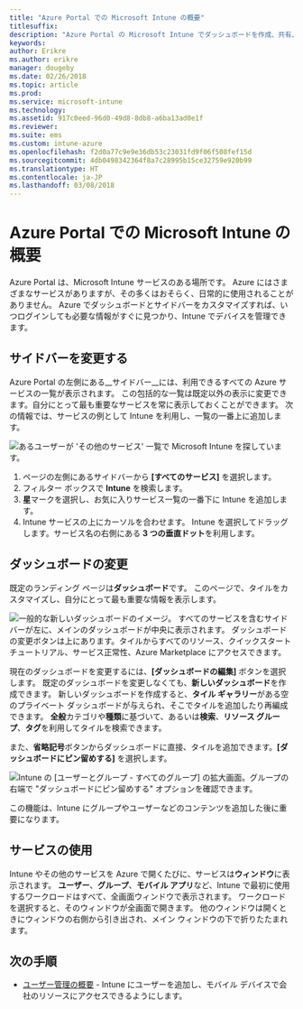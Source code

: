 ```yaml
---
title: "Azure Portal での Microsoft Intune の概要"
titlesuffix: 
description: "Azure Portal の Microsoft Intune でダッシュボードを作成、共有、および移動する方法について説明します。"
keywords: 
author: Erikre
ms.author: erikre
manager: dougeby
ms.date: 02/26/2018
ms.topic: article
ms.prod: 
ms.service: microsoft-intune
ms.technology: 
ms.assetid: 917c0eed-96d0-49d8-8db8-a6ba13ad0e1f
ms.reviewer: 
ms.suite: ems
ms.custom: intune-azure
ms.openlocfilehash: f2d0a77c9e9e36db53c23031fd9f06f508fef15d
ms.sourcegitcommit: 4db0498342364f8a7c28995b15ce32759e920b99
ms.translationtype: HT
ms.contentlocale: ja-JP
ms.lasthandoff: 03/08/2018
---
```

# <a name="getting-started-with-microsoft-intune-in-the-azure-portal"></a>Azure Portal での Microsoft Intune の概要

Azure Portal は、Microsoft Intune サービスのある場所です。 Azure にはさまざまなサービスがありますが、その多くはおそらく、日常的に使用されることがありません。 Azure でダッシュボードとサイドバーをカスタマイズすれば、いつログインしても必要な情報がすぐに見つかり、Intune でデバイスを管理できます。

## <a name="changing-the-sidebar"></a>サイドバーを変更する

Azure Portal の左側にある__サイドバー__には、利用できるすべての Azure サービスの一覧が表示されます。 この包括的な一覧は既定以外の表示に変更できます。自分にとって最も重要なサービスを常に表示しておくことができます。 次の情報では、サービスの例として Intune を利用し、一覧の一番上に追加します。

![あるユーザーが 'その他のサービス' 一覧で Microsoft Intune を探しています。](./media/azure-add-intune1.png)

1. ページの左側にあるサイドバーから **[すべてのサービス]** を選択します。
2. フィルター ボックスで **Intune** を検索します。
3. **星**マークを選択し、お気に入りサービス一覧の一番下に Intune を追加します。
4. Intune サービスの上にカーソルを合わせます。 Intune を選択してドラッグします。サービス名の右側にある **3 つの垂直ドット**を利用します。

## <a name="changing-the-dashboard"></a>ダッシュボードの変更

既定のランディング ページは**ダッシュボード**です。 このページで、タイルをカスタマイズし、自分にとって最も重要な情報を表示します。

![一般的な新しいダッシュボードのイメージ。 すべてのサービスを含むサイドバーが左に、メインのダッシュボードが中央に表示されます。 ダッシュボードの変更ボタンは上にあります。タイルからすべてのリソース、クイックスタート チュートリアル、サービス正常性、Azure Marketplace にアクセスできます。](./media/azure-default-dashboard.png)

現在のダッシュボードを変更するには、**[ダッシュボードの編集]** ボタンを選択します。 既定のダッシュボードを変更しなくても、**新しいダッシュボード**を作成できます。 新しいダッシュボードを作成すると、**タイル ギャラリー**がある空のプライベート ダッシュボードが与えられ、そこでタイルを追加したり再編成できます。 **全般**カテゴリや**種類**に基づいて、あるいは**検索**、**リソース グループ**、**タグ**を利用してタイルを検索できます。

また、**省略記号**ボタンからダッシュボードに直接、タイルを追加できます。**[ダッシュボードにピン留めする]** を選択します。

![Intune の [ユーザーとグループ - すべてのグループ] の拡大画面。グループの右端で "ダッシュボードにピン留めする" オプションを確認できます。](./media/azure-pin-to-dashboard.png)

この機能は、Intune にグループやユーザーなどのコンテンツを追加した後に重要になります。

## <a name="using-services"></a>サービスの使用

Intune やその他のサービスを Azure で開くたびに、サービスは**ウィンドウ**に表示されます。 **ユーザー**、**グループ**、**モバイル アプリ**など、Intune で最初に使用するワークロードはすべて、全画面ウィンドウで表示されます。 ワークロードを選択すると、そのウィンドウが全画面で開きます。 他のウィンドウは開くときにウィンドウの右側から引き出され、メイン ウィンドウの下で折りたたまれます。

## <a name="next-steps"></a>次の手順

* [ユーザー管理の概要](get-started-users.md) - Intune にユーザーを追加し、モバイル デバイスで会社のリソースにアクセスできるようにします。
